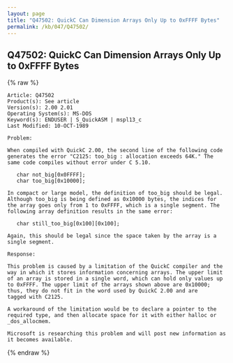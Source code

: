 ```yaml
---
layout: page
title: "Q47502: QuickC Can Dimension Arrays Only Up to 0xFFFF Bytes"
permalink: /kb/047/Q47502/
---
```


## Q47502: QuickC Can Dimension Arrays Only Up to 0xFFFF Bytes

{% raw %}

	Article: Q47502
	Product(s): See article
	Version(s): 2.00 2.01
	Operating System(s): MS-DOS
	Keyword(s): ENDUSER | S_QuickASM | mspl13_c
	Last Modified: 10-OCT-1989
	
	Problem:
	
	When compiled with QuickC 2.00, the second line of the following code
	generates the error "C2125: too_big : allocation exceeds 64K." The
	same code compiles without error under C 5.10.
	
	   char not_big[0x0FFFF];
	   char too_big[0x10000];
	
	In compact or large model, the definition of too_big should be legal.
	Although too_big is being defined as 0x10000 bytes, the indices for
	the array goes only from 1 to 0xFFFF, which is a single segment. The
	following array definition results in the same error:
	
	   char still_too_big[0x100][0x100];
	
	Again, this should be legal since the space taken by the array is a
	single segment.
	
	Response:
	
	This problem is caused by a limitation of the QuickC compiler and the
	way in which it stores information concerning arrays. The upper limit
	of an array is stored in a single word, which can hold only values up
	to 0xFFFF. The upper limit of the arrays shown above are 0x10000;
	thus, they do not fit in the word used by QuickC 2.00 and are
	tagged with C2125.
	
	A workaround of the limitation would be to declare a pointer to the
	required type, and then allocate space for it with either halloc or
	_dos_allocmem.
	
	Microsoft is researching this problem and will post new information as
	it becomes available.

{% endraw %}
